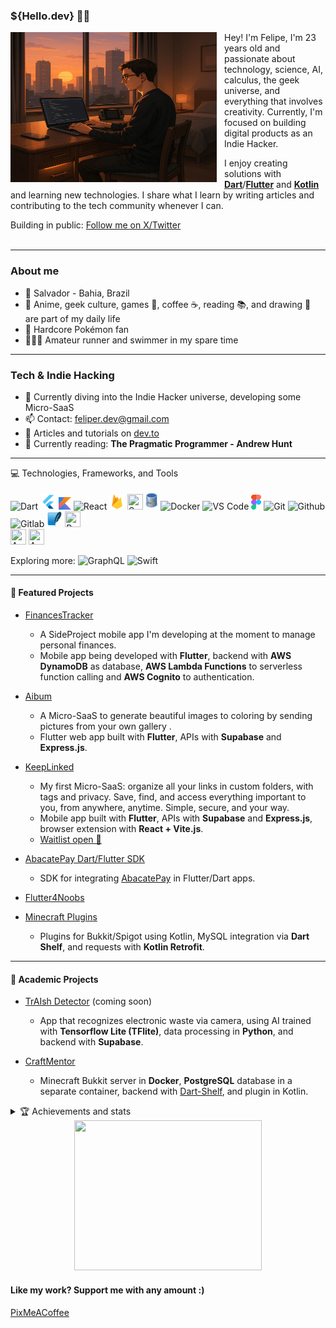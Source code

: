 <h3><strong>${Hello.dev} 👋🏻</strong></h3>

<img src='assets/me.png' style="margin-right: 12px;" height=240 width=330 align='left'/>

Hey! I'm Felipe, I'm 23 years old and passionate about technology, science, AI, calculus, the geek universe, and everything that involves creativity. Currently, I'm focused on building digital products as an Indie Hacker.

I enjoy creating solutions with [**Dart**](https://dart.dev)/[**Flutter**](https://flutter.dev) and [**Kotlin**](https://kotlinlang.org/) and learning new technologies. I share what I learn by writing articles and contributing to the tech community whenever I can.

Building in public: [Follow me on X/Twitter](https://x.com/feliper_dev)
<br/>
<br/>

---

### **About me**

- 📌 Salvador - Bahia, Brazil
- 🌴 Anime, geek culture, games 👾, coffee ☕, reading 📚, and drawing 🎨 are part of my daily life
- 💚 Hardcore Pokémon fan
- 🏃🏻‍♂️ Amateur runner and swimmer in my spare time

---

### **Tech & Indie Hacking**

- 🌱 Currently diving into the Indie Hacker universe, developing some Micro-SaaS
- 📫 Contact: feliper.dev@gmail.com
- 📝 Articles and tutorials on [dev.to](https://dev.to/feliperfdev)
- 📖 Currently reading: **The Pragmatic Programmer - Andrew Hunt**

---

<summary>💻 Technologies, Frameworks, and Tools</summary>
<p>
<img src='assets/dart-logo.png' width=25 title='Dart'> <img src="assets/flutter-logo.png" width=25 title='Flutter'/> <img src='assets/kotlin.png' width=20 height=20 title='Kotlin'> <img src="https://upload.wikimedia.org/wikipedia/commons/thumb/a/a7/React-icon.svg/512px-React-icon.svg.png" height=25 title='React'/> <img src='assets/firebase.png' width=25 height=25 title='Firebase'> <img src='https://cdn.prod.website-files.com/65b8ffaaefde00838ae3ae69/672e13438ef3d48e25352267_iZw5Y1-b3BVfXjrXxhZ63dCufG5gZQoAa7VQav_gvSc.png' height=25 width=25 title='Supabase'/> <img src='assets/mysql.png' width=20 height=30 title='MySQL'> <img src="https://cdn-icons-png.flaticon.com/512/919/919853.png" height=25 title='Docker'> <img src='assets/vscode.png' width=25 title='VS Code'> <img src='assets/figma.png' width=16 height=24 title='Figma'> <img src="assets/git.png" width=25 title='Git'/> <img src="assets/github.png" width=25 title='Github'/> <img src="assets/gitlab.png" width=25 title='Gitlab'> <img src='assets/sqlite.png' width=25 height=25 title='SQLite'> <img src='https://upload.wikimedia.org/wikipedia/commons/thumb/c/c3/Python-logo-notext.svg/1869px-Python-logo-notext.svg.png' height=25 width=25 title='Python'>
<br/>
<img src='https://upload.wikimedia.org/wikipedia/commons/f/fd/DynamoDB.png' height=25 width=25 title='AWS DynamoDB'>
<img src='https://upload.wikimedia.org/wikipedia/commons/thumb/5/5c/Amazon_Lambda_architecture_logo.svg/250px-Amazon_Lambda_architecture_logo.svg.png' height=25 width=25 title='AWS Lambda Functions'>
</p>

Exploring more: <img src="https://upload.wikimedia.org/wikipedia/commons/thumb/1/17/GraphQL_Logo.svg/2048px-GraphQL_Logo.svg.png" height=25 title='GraphQL'> <img src='https://www.pngkey.com/png/full/128-1286315_bird-logo-vector-2-buy-clip-art-swift.png' height=25 title='Swift'>

---

#### **💙 Featured Projects**

- [FinancesTracker]()

  - A SideProject mobile app I'm developing at the moment to manage personal finances.
  - Mobile app being developed with **Flutter**, backend with **AWS DynamoDB** as database, **AWS Lambda Functions** to serverless function calling and **AWS Cognito** to authentication.

- [Aibum](https://www.aibum.app/)

  - A Micro-SaaS to generate beautiful images to coloring by sending pictures from your own gallery .
  - Flutter web app built with **Flutter**, APIs with **Supabase** and **Express.js**.

- [KeepLinked](https://www.keeplinks.in/)

  - My first Micro-SaaS: organize all your links in custom folders, with tags and privacy. Save, find, and access everything important to you, from anywhere, anytime. Simple, secure, and your way.
  - Mobile app built with **Flutter**, APIs with **Supabase** and **Express.js**, browser extension with **React + Vite.js**.
  - [Waitlist open 🔗](https://www.keeplinks.in/)

- [AbacatePay Dart/Flutter SDK](https://pub.dev/packages/abacatepay)

  - SDK for integrating [AbacatePay](https://www.abacatepay.com/) in Flutter/Dart apps.

- [Flutter4Noobs](https://github.com/feliperfdev/flutter4noobs/)
- [Minecraft Plugins](https://github.com/feliperfdev-MC-Plugins)
  - Plugins for Bukkit/Spigot using Kotlin, MySQL integration via **Dart Shelf**, and requests with **Kotlin Retrofit**.

---

#### **📱 Academic Projects**

- [TrAIsh Detector](SOON) (coming soon)

  - App that recognizes electronic waste via camera, using AI trained with **Tensorflow Lite (TFlite)**, data processing in **Python**, and backend with **Supabase**.

- [CraftMentor](https://github.com/TRABALHOS-FACULDADE/craftmentor_sistemas_distribuidos)
  - Minecraft Bukkit server in **Docker**, **PostgreSQL** database in a separate container, backend with [Dart-Shelf](https://pub.dev/packages/shelf_router), and plugin in Kotlin.

<details close>
    <summary>🏆 Achievements and stats</summary>
    <a href="https://github.com/ryo-ma/github-profile-trophy">
      <img width=800 src="https://github-profile-trophy.vercel.app/?username=feliperfdev&row=2&column=10&theme=dracula&frame=true&no-bg=true"/>
    </a>
    <img src="https://github-profile-summary-cards.vercel.app/api/cards/profile-details?username=feliperfdev&theme=vue" height=170>
</details>

<div align=center>
    <img src=https://i.pinimg.com/originals/f5/8f/e8/f58fe8e19a7e25ddf0c459a3599261d6.gif width=300 height=240>
</div>

#### **Like my work? Support me with any amount :)**

[PixMeACoffee](https://pixmeacoffee.vercel.app/feliperfdev)
